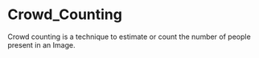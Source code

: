 # Crowd_Counting
Crowd counting is a technique to estimate or count the number of people present in an Image. 
